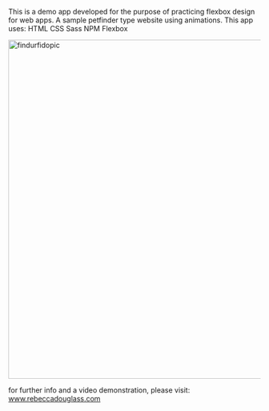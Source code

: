 This is a demo app developed for the purpose of practicing flexbox design for web apps.  A sample petfinder type website using animations.  This app uses:
HTML
CSS
Sass
NPM
Flexbox



<img width="677" alt="findurfidopic" src="https://user-images.githubusercontent.com/52284759/82372618-45c29b00-99ea-11ea-9184-8221ddc1aa97.png">

for further info and a video demonstration, please visit: www.rebeccadouglass.com
